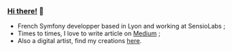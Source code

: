 ### [Hi there!](https://twitter.com/alexdaubois/) 👋

- French Symfony developper based in Lyon and working at SensioLabs ;
- Times to times, I love to write article on [Medium](https://alex-daubois.medium.com/) ;
- Also a digital artist, find my creations [here](https://amv.gallery).
